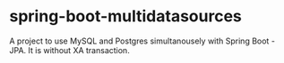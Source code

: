 # spring-boot-multidatasources

A project to use MySQL and Postgres simultanousely with Spring Boot - JPA. It is without XA transaction.
